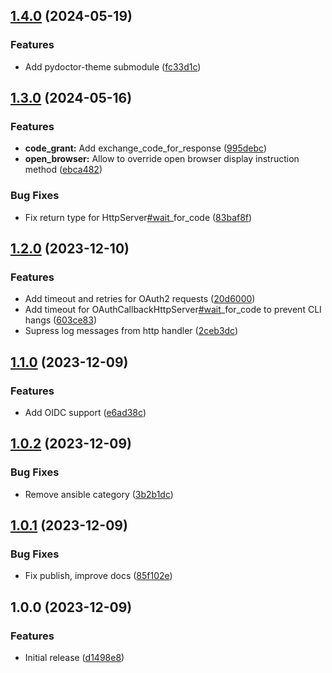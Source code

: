 ## [1.4.0](https://github.com/timo-reymann/python-oauth2-cli-auth/compare/1.3.0...1.4.0) (2024-05-19)


### Features

* Add pydoctor-theme submodule ([fc33d1c](https://github.com/timo-reymann/python-oauth2-cli-auth/commit/fc33d1c32d0317ea6563d9d6c314dc4592d40e0f))

## [1.3.0](https://github.com/timo-reymann/python-oauth2-cli-auth/compare/1.2.0...1.3.0) (2024-05-16)


### Features

* **code_grant:** Add exchange_code_for_response ([995debc](https://github.com/timo-reymann/python-oauth2-cli-auth/commit/995debc34d84d189c749317c4e5b9a5feedd8d9d))
* **open_browser:** Allow to override open browser display instruction method ([ebca482](https://github.com/timo-reymann/python-oauth2-cli-auth/commit/ebca48285d23bf8a9fbfceb831f10edf08162575))


### Bug Fixes

* Fix return type for HttpServer[#wait](https://github.com/timo-reymann/python-oauth2-cli-auth/issues/wait)_for_code ([83baf8f](https://github.com/timo-reymann/python-oauth2-cli-auth/commit/83baf8f53adc597100b904fcb57e44ec1c0fc8ca))

## [1.2.0](https://github.com/timo-reymann/python-oauth2-cli-auth/compare/1.1.0...1.2.0) (2023-12-10)


### Features

* Add timeout and retries for OAuth2 requests ([20d6000](https://github.com/timo-reymann/python-oauth2-cli-auth/commit/20d6000d7c14b970ac43e4b1403dc131130bacf8))
* Add timeout for OAuthCallbackHttpServer[#wait](https://github.com/timo-reymann/python-oauth2-cli-auth/issues/wait)_for_code to prevent CLI hangs ([603ce83](https://github.com/timo-reymann/python-oauth2-cli-auth/commit/603ce832c11a6c7b1990b6e4af0a72df8be6f56b))
* Supress log messages from http handler ([2ceb3dc](https://github.com/timo-reymann/python-oauth2-cli-auth/commit/2ceb3dcd6d2beba3c2986ac6bf4e21538558d513))

## [1.1.0](https://github.com/timo-reymann/python-oauth2-cli-auth/compare/1.0.2...1.1.0) (2023-12-09)


### Features

* Add OIDC support ([e6ad38c](https://github.com/timo-reymann/python-oauth2-cli-auth/commit/e6ad38cc571fa9e0b57e73b81bd4771e71cd95c6))

## [1.0.2](https://github.com/timo-reymann/python-oauth2-cli-auth/compare/1.0.1...1.0.2) (2023-12-09)


### Bug Fixes

* Remove ansible category ([3b2b1dc](https://github.com/timo-reymann/python-oauth2-cli-auth/commit/3b2b1dc65f231fe37794f3863844dfb4e42da4bd))

## [1.0.1](https://github.com/timo-reymann/python-oauth2-cli-auth/compare/1.0.0...1.0.1) (2023-12-09)


### Bug Fixes

* Fix publish, improve docs ([85f102e](https://github.com/timo-reymann/python-oauth2-cli-auth/commit/85f102eb47f93ace85a17c24f23a0d6ddf16ebcb))

## 1.0.0 (2023-12-09)


### Features

* Initial release ([d1498e8](https://github.com/timo-reymann/python-oauth2-cli-auth/commit/d1498e8db0f850b98826ad1c4d7827fefb1e6a79))

